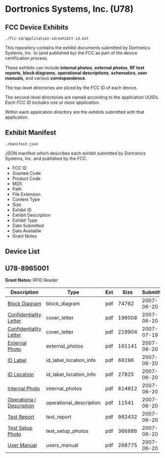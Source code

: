 # Dortronics Systems, Inc. (U78)
## FCC Device Exhibits

```
./fcc-id/application-id/exhibit-id.ext
```

This repository contains the exhibit documents submitted by Dortronics Systems, Inc. to (and published by) the FCC as part of the device certification process.

These exhibits can include **internal photos**, **external photos**, **RF test reports**, **block diagrams**, **operational descriptions**, **schematics**, **user manuals**, and various **correspondence**.

The top-level directories are sliced by the FCC ID of each device.

The second-level directories are named according to the application UUIDs. *Each FCC ID includes one or more application.*

Within each application directory are the exhibits submitted with that application. 

## Exhibit Manifest

```
./manifest.json
```

JSON manifest which describes each exhibit submitted by Dortronics Systems, Inc. and published by the FCC.

- FCC ID
- Grantee Code
- Product Code
- MD5
- Path
- File Extension
- Content Type
- Size
- Exhibit ID
- Exhibit Description
- Exhibit Type
- Date Submitted
- Date Available
- Grant Notes

## Device List
## U78-8965001
**Grant Notes:** RFID Reader

| Description | Type | Ext | Size | Submitted | Available |
| ----------- | ---- | --- | ---- | --------- | --------- |
| [Block Diagram](U78-8965001/005c73cc646428fd4c89521703d5211c/805958.pdf) | block_diagram | pdf | 74762 | 2007-06-20 | 2007-06-20 |
| [Confidentiality Letter](U78-8965001/005c73cc646428fd4c89521703d5211c/805960.pdf) | cover_letter | pdf | 196008 | 2007-06-20 | 2007-06-20 |
| [Confidentiality Letter](U78-8965001/005c73cc646428fd4c89521703d5211c/818625.pdf) | cover_letter | pdf | 219904 | 2007-07-19 | 2007-06-20 |
| [External Photo](U78-8965001/005c73cc646428fd4c89521703d5211c/805957.pdf) | external_photos | pdf | 161141 | 2007-06-20 | 2007-06-20 |
| [ID Label](U78-8965001/005c73cc646428fd4c89521703d5211c/805955.pdf) | id_label_location_info | pdf | 68196 | 2007-06-20 | 2007-06-20 |
| [ID Location](U78-8965001/005c73cc646428fd4c89521703d5211c/805956.pdf) | id_label_location_info | pdf | 27825 | 2007-06-20 | 2007-06-20 |
| [Internal Photo](U78-8965001/005c73cc646428fd4c89521703d5211c/805954.pdf) | internal_photos | pdf | 814612 | 2007-06-20 | 2007-06-20 |
| [Operationa l Description](U78-8965001/005c73cc646428fd4c89521703d5211c/805953.pdf) | operational_description | pdf | 11541 | 2007-06-20 | 2007-06-20 |
| [Test Report](U78-8965001/005c73cc646428fd4c89521703d5211c/805951.pdf) | test_report | pdf | 982432 | 2007-06-20 | 2007-06-20 |
| [Test Setup Photo](U78-8965001/005c73cc646428fd4c89521703d5211c/805950.pdf) | test_setup_photos | pdf | 366886 | 2007-06-20 | 2007-06-20 |
| [User Manual](U78-8965001/005c73cc646428fd4c89521703d5211c/805949.pdf) | users_manual | pdf | 268775 | 2007-06-20 | 2007-06-20 |
